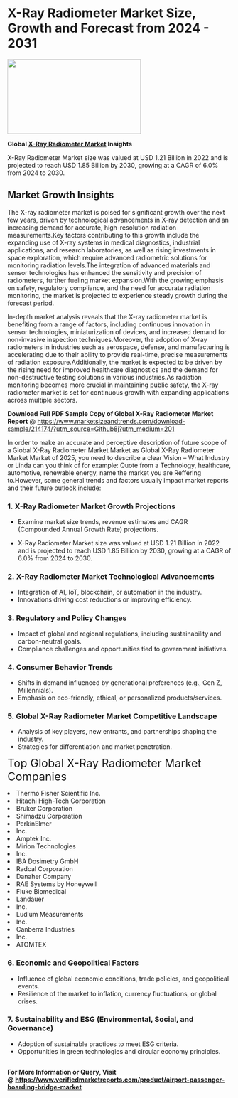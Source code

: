 <H1>X-Ray Radiometer Market Size, Growth and Forecast from 2024 - 2031</H1><img class="aligncenter size-medium wp-image-584254" src="https://thirdeyenews.in/wp-content/uploads/2024/09/Global-Market-Research-300x168.jpeg" alt="" width="300" height="168" /><p><strong>Global&nbsp;<a href="https://www.marketsizeandtrends.com/download-sample/214174/?utm_source=Github8j?utm_medium=201">X-Ray Radiometer Market</a> Insights</strong></p><p>X-Ray Radiometer Market size was valued at USD 1.21 Billion in 2022 and is projected to reach USD 1.85 Billion by 2030, growing at a CAGR of 6.0% from 2024 to 2030.</p><p><h2>Market Growth Insights</h2> <p>The X-ray radiometer market is poised for significant growth over the next few years, driven by technological advancements in X-ray detection and an increasing demand for accurate, high-resolution radiation measurements.Key factors contributing to this growth include the expanding use of X-ray systems in medical diagnostics, industrial applications, and research laboratories, as well as rising investments in space exploration, which require advanced radiometric solutions for monitoring radiation levels.The integration of advanced materials and sensor technologies has enhanced the sensitivity and precision of radiometers, further fueling market expansion.With the growing emphasis on safety, regulatory compliance, and the need for accurate radiation monitoring, the market is projected to experience steady growth during the forecast period.</p> <p>In-depth market analysis reveals that the X-ray radiometer market is benefiting from a range of factors, including continuous innovation in sensor technologies, miniaturization of devices, and increased demand for non-invasive inspection techniques.Moreover, the adoption of X-ray radiometers in industries such as aerospace, defense, and manufacturing is accelerating due to their ability to provide real-time, precise measurements of radiation exposure.Additionally, the market is expected to be driven by the rising need for improved healthcare diagnostics and the demand for non-destructive testing solutions in various industries.As radiation monitoring becomes more crucial in maintaining public safety, the X-ray radiometer market is set for continuous growth with expanding applications across multiple sectors.</p> <p><span class=""><strong>Download Full PDF Sample Copy of Global X-Ray Radiometer Market Report</strong> @ <a href="https://www.marketsizeandtrends.com/download-sample/214174/?utm_source=Github8j?utm_medium=201" target="_blank">https://www.marketsizeandtrends.com/download-sample/214174/?utm_source=Github8j?utm_medium=201</a></span></p><p>In order to make an accurate and perceptive description of future scope of a Global&nbsp;X-Ray Radiometer Market Market as Global&nbsp;X-Ray Radiometer Market Market of 2025, you need to describe a clear Vision &ndash; What Industry or Linda can you think of for example: Quote from a Technology, healthcare, automotive, renewable energy, name the market you are Reffering to.However, some general trends and factors usually impact market reports and their future outlook include:</p><h3>1.&nbsp;<strong>X-Ray Radiometer Market Growth Projections</strong></h3><ul><li>Examine market size trends, revenue estimates and CAGR (Compounded Annual Growth Rate) projections.</li><li><p>X-Ray Radiometer Market size was valued at USD 1.21 Billion in 2022 and is projected to reach USD 1.85 Billion by 2030, growing at a CAGR of 6.0% from 2024 to 2030.</p></li></ul><h3>2.&nbsp;<strong>X-Ray Radiometer Market Technological Advancements</strong></h3><ul><li>Integration of AI, IoT, blockchain, or automation in the industry.</li><li>Innovations driving cost reductions or improving efficiency.</li></ul><h3>3.&nbsp;<strong>Regulatory and Policy Changes</strong></h3><ul><li>Impact of global and regional regulations, including sustainability and carbon-neutral goals.</li><li>Compliance challenges and opportunities tied to government initiatives.</li></ul><h3>4.&nbsp;<strong>Consumer Behavior Trends</strong></h3><ul><li>Shifts in demand influenced by generational preferences (e.g., Gen Z, Millennials).</li><li>Emphasis on eco-friendly, ethical, or personalized products/services.</li></ul><h3>5.&nbsp;<strong>Global X-Ray Radiometer Market Competitive Landscape</strong></h3><ul><li>Analysis of key players, new entrants, and partnerships shaping the industry.</li><li>Strategies for differentiation and market penetration.</li></ul><p data-pm-slice="1 1 []"><span style="color: inherit; font-family: inherit; font-size: 25px;">Top Global X-Ray Radiometer Market Companies</span></p><div class="" data-test-id=""><p><li>Thermo Fisher Scientific Inc.</li><li> Hitachi High-Tech Corporation</li><li> Bruker Corporation</li><li> Shimadzu Corporation</li><li> PerkinElmer</li><li> Inc.</li><li> Amptek Inc.</li><li> Mirion Technologies</li><li> Inc.</li><li> IBA Dosimetry GmbH</li><li> Radcal Corporation</li><li> Danaher Company</li><li> RAE Systems by Honeywell</li><li> Fluke Biomedical</li><li> Landauer</li><li> Inc.</li><li> Ludlum Measurements</li><li> Inc.</li><li> Canberra Industries</li><li> Inc.</li><li> ATOMTEX</li></p></div><h3>6.&nbsp;<strong>Economic and Geopolitical Factors</strong></h3><ul><li>Influence of global economic conditions, trade policies, and geopolitical events.</li><li>Resilience of the market to inflation, currency fluctuations, or global crises.</li></ul><h3>7.&nbsp;<strong>Sustainability and ESG (Environmental, Social, and Governance)</strong></h3><ul><li>Adoption of sustainable practices to meet ESG criteria.</li><li>Opportunities in green technologies and circular economy principles.</li></ul><h2><strong style="font-size: 14px;">For More Information or Query, Visit @&nbsp;</strong><a style="background-color: #ffffff; font-size: 14px;" href="https://www.marketsizeandtrends.com/report/x-ray-radiometer-market/" target="_blank">https://www.verifiedmarketreports.com/product/airport-passenger-boarding-bridge-market</a></h2>